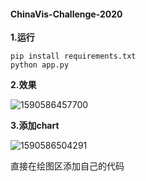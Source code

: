 #### ChinaVis-Challenge-2020

**1.运行**

```
pip install requirements.txt
python app.py
```

**2.效果**

![1590586457700](http://118.89.91.113/snowflytian/images/interface.png)

**3.添加chart**

![1590586504291](http://118.89.91.113/snowflytian/images/code.png)

直接在绘图区添加自己的代码
